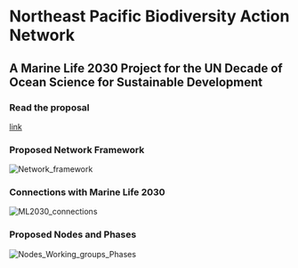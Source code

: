 # Northeast Pacific Biodiversity Action Network
## A Marine Life 2030 Project for the UN Decade of Ocean Science for Sustainable Development

### Read the proposal
[link](/biodiversity-action-network/docs/assets/pdfs/Project_Application_Biodiversity_Action_Network_FINAL.pdf)

### Proposed Network Framework
![Network_framework](/biodiversity-action-network/docs/assets/images/framework.png)

### Connections with Marine Life 2030
![ML2030_connections](/biodiversity-action-network/docs/assets/images/ML30_connection.png)

### Proposed Nodes and Phases
![Nodes_Working_groups_Phases](/biodiversity-action-network/docs/assets/images/nodes_groups_phases.png)
